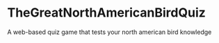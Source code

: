 # TheGreatNorthAmericanBirdQuiz
A web-based quiz game that tests your north american bird knowledge 
